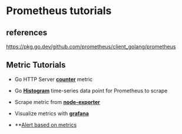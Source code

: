 # Prometheus tutorials

## references

<https://pkg.go.dev/github.com/prometheus/client_golang/prometheus>

## Metric Tutorials

- Go HTTP Server **[counter](./counter/go-server-metrics.md)** metric

- Go **[Histogram](./histogram/histogram.md)** time-series data point for Prometheus to scrape
- Scrape metric from **[node-exporter](./node-exporter/node-exporter.md)**

- Visualize metrics with **[grafana](./counter/visualizing_metrics_using_grafana.md)**

- **[Alert based on metrics](https://prometheus.io/docs/tutorials/alerting_based_on_metrics/)
